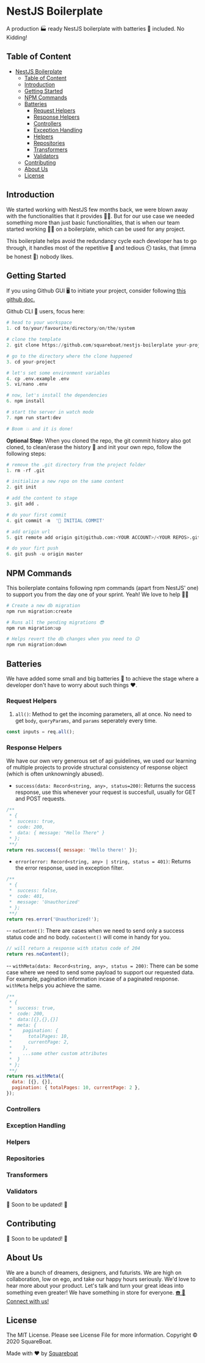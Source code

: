# NestJS Boilerplate

A production 🏭 ready NestJS boilerplate with batteries 🔋 included. No Kidding!

## Table of Content

- [NestJS Boilerplate](#nestjs-boilerplate)
  - [Table of Content](#table-of-content)
  - [Introduction](#introduction)
  - [Getting Started](#getting-started)
  - [NPM Commands](#npm-commands)
  - [Batteries](#batteries)
    - [Request Helpers](#request-helpers)
    - [Response Helpers](#response-helpers)
    - [Controllers](#controllers)
    - [Exception Handling](#exception-handling)
    - [Helpers](#helpers)
    - [Repositories](#repositories)
    - [Transformers](#transformers)
    - [Validators](#validators)
  - [Contributing](#contributing)
  - [About Us](#about-us)
  - [License](#license)

## Introduction

We started working with NestJS few months back, we were blown away with the functionalities that it provides 🙇🙌. But for our use case we needed something more than just basic functionalities, that is when our team started working 🧑‍💻 on a boilerplate, which can be used for any project.

This boilerplate helps avoid the redundancy cycle each developer has to go through, it handles most of the repetitive 🔁 and tedious ⏲️ tasks, that (imma be honest 🤷) nobody likes.

## Getting Started

If you using Github GUI 🖥️ to initiate your project, consider following [this github doc.](https://docs.github.com/en/github/creating-cloning-and-archiving-repositories/creating-a-repository-from-a-template)

Github CLI 🔮 users, focus here:

```python
# head to your workspace
1. cd to/your/favourite/directory/on/the/system

# clone the template
2. git clone https://github.com/squareboat/nestjs-boilerplate your-project

# go to the directory where the clone happened
3. cd your-project

# let's set some environment variables
4. cp .env.example .env
5. vi/nano .env

# now, let's install the dependencies
6. npm install

# start the server in watch mode
7. npm run start:dev

# Boom 💥 and it is done!
```

**Optional Step:** When you cloned the repo, the git commit history also got cloned, to clean/erase the history 📜 and init your own repo, follow the following steps:

```python
# remove the .git directory from the project folder
1. rm -rf .git

# initialize a new repo on the same content
2. git init

# add the content to stage
3. git add .

# do your first commit
4. git commit -m  '🚀 INITIAL COMMIT'

# add origin url
5. git remote add origin git@github.com:<YOUR ACCOUNT>/<YOUR REPOS>.git

# do your firt push
6. git push -u origin master
```

## NPM Commands

This boilerplate contains following npm commands (apart from NestJS' one) to support you from the day one of your sprint. Yeah! We love to help 🙋🙏

```python
# Create a new db migration
npm run migration:create

# Runs all the pending migrations 😎
npm run migration:up

# Helps revert the db changes when you need to 😉
npm run migration:down
```

## Batteries

We have added some small and big batteries 🔋 to achieve the stage where a developer don't have to worry about such things ❤️.

### Request Helpers

1. `all()`: Method to get the incoming parameters, all at once. No need to get `body`, `queryParams`, and `params` seperately every time.

```javascript
const inputs = req.all();
```

### Response Helpers

We have our own very generous set of api guidelines, we used our learning of multiple projects to provide structural consistency of response object (which is often unknowningly abused).

- `success(data: Record<string, any>, status=200)`: Returns the success response, use this whenever your request is succesfull, usually for GET and POST requests.

```javascript
/**
 * {
 *  success: true,
 *  code: 200,
 *  data: { message: "Hello There" }
 * };
 **/
return res.success({ message: 'Hello there!' });
```

- `error(error: Record<string, any> | string, status = 401)`: Returns the error response, used in exception filter.

```javascript
/**
 * {
 *  success: false,
 *  code: 401,
 *  message: 'Unauthorized'
 * };
 **/
return res.error('Unauthorized!');
```

-- `noContent()`: There are cases when we need to send only a success status code and no body. `noContent()` will come in handy for you.

```javascript
// will return a response with status code of 204
return res.noContent();
```

-- `withMeta(data: Record<string, any>, status = 200)`: There can be some case where we need to send some payload to support our requested data. For example, pagination information incase of a paginated response. `withMeta` helps you achieve the same.

```javascript
/**
 * {
 *  success: true,
 *  code: 200,
 *  data:[{},{},{}]
 *  meta: {
 *    pagination: {
 *      totalPages: 10,
 *      currentPage: 2,
 *    },
 *    ...some other custom attributes
 *  }
 * };
 **/
return res.withMeta({
  data: [{}, {}],
  pagination: { totalPages: 10, currentPage: 2 },
});
```

### Controllers

### Exception Handling

### Helpers

### Repositories

### Transformers

### Validators

🚧 Soon to be updated! 🚧

## Contributing

🚧 Soon to be updated! 🚧

## About Us

We are a bunch of dreamers, designers, and futurists. We are high on collaboration, low on ego, and take our happy hours seriously. We'd love to hear more about your product. Let's talk and turn your great ideas into something even greater! We have something in store for everyone. [☎️ 📧 Connect with us!](https://squareboat.com/contact)

## License

The MIT License. Please see License File for more information. Copyright © 2020 SquareBoat.

Made with ❤️ by [Squareboat](https://squareboat.com)
